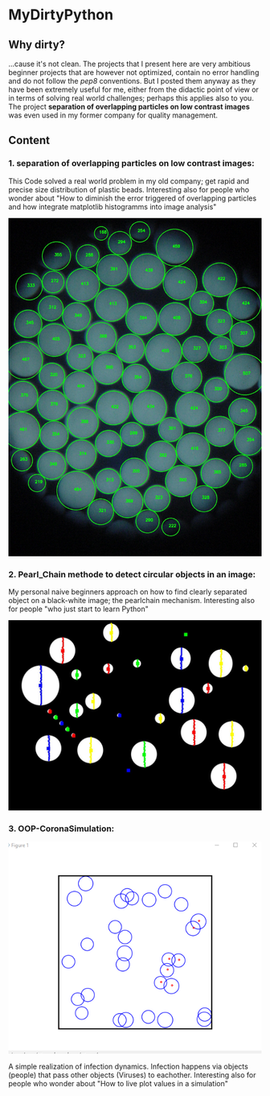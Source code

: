 # MyDirtyPython

## Why dirty?
...cause it's not clean. The projects that I present here are very ambitious beginner projects that are however not optimized, contain no error handling and do not follow the *pep8* conventions. But I posted them anyway as they have been extremely useful for me, either from the didactic point of view or in terms of solving real world challenges; perhaps this applies also to you. The project **separation of overlapping particles on low contrast images** was even used in my former company for quality management.  

## Content

### 1. separation of overlapping particles on low contrast images: 
This Code solved a real world problem in my old company; get rapid and precise size distribution of plastic beads. 
Interesting also for people who wonder about "How to diminish the error triggered of overlapping particles and how integrate matplotlib histogramms into image analysis"

![Output Image](Python-Image-Recognition-separation-of-overlapping-particles-on-low-contrast-images/Output_MONO.JPG?raw=true "Output Image Monodisperse")

### 2. Pearl_Chain methode to detect circular objects in an image: 
My personal naive beginners approach on how to find clearly separated object on a black-white image; the pearlchain mechanism. 
Interesting also for people "who just start to learn Python"

![Output Image_1](Python-Image-Recognition-Pearl_Chain_Mechanism/output_1_single_circles_pearlchain.jpg?raw=true "Output Image_1")

### 3. OOP-CoronaSimulation: 

![Simulation](OOP-CoronaSimulation/Simulation.png?raw=true "Simulation")

A simple realization of infection dynamics. Infection happens via objects (people) that pass other objects (Viruses) to eachother. 
Interesting also for people who wonder about "How to live plot values in a simulation"
